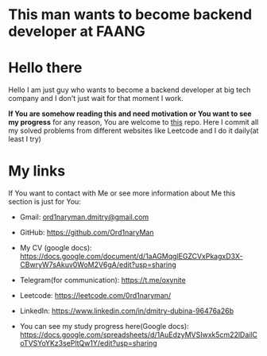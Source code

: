 # This man wants to become backend developer at FAANG
# Hello there

Hello I am just guy who wants to become a backend developer at big tech company and I don't just wait for that moment I work.

<b>If You are somehow reading this and need motivation or You want to see my progress</b> for any reason, You are welcome to [this](https://github.com/Ord1naryMan/Road-To-FAANG) repo. Here I commit all my solved problems from different websites like Leetcode and I do it daily(at least I try)

# My links
If You want to contact with Me or see more information about Me this section is just for You:

* Gmail: ord1naryman.dmitry@gmail.com

* GitHub: https://github.com/Ord1naryMan

* My CV (google docs): https://docs.google.com/document/d/1aAGMqglEGZCVxPkagxD3X-CBwryW7sAkuv0WoM2V6gA/edit?usp=sharing

* Telegram(for communication): https://t.me/oxynite

* Leetcode: https://leetcode.com/0rd1naryman/

* LinkedIn: https://www.linkedin.com/in/dmitry-dubina-96476a26b

* You can see my study progress here(Google docs): https://docs.google.com/spreadsheets/d/1AuEdzyMVSIwxk5cm22lDailCoTVSYoYKz3sePltQw1Y/edit?usp=sharing
